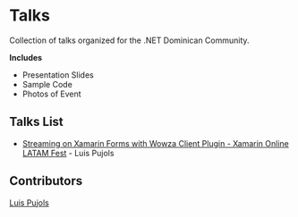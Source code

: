 # Talks
Collection of talks organized for the .NET Dominican Community.

**Includes**
- Presentation Slides
- Sample Code
- Photos of Event

## Talks List
- [Streaming on Xamarin Forms with Wowza Client Plugin - Xamarin Online LATAM Fest](StreamingOnXamarinForms_WowzaClientPlugin/) - Luis Pujols


## Contributors
[Luis Pujols](https://github.com/pujolsluis)
